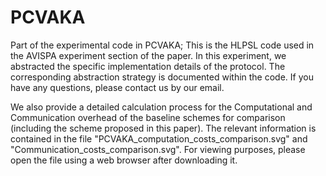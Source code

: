 # PCVAKA
Part of the experimental code in PCVAKA; 
This is the HLPSL code used in the AVISPA experiment section of the paper. 
In this experiment, we abstracted the specific implementation details of the protocol. 
The corresponding abstraction strategy is documented within the code. 
If you have any questions, please contact us by our email.

We also provide a detailed calculation process for the Computational and Communication overhead of the baseline schemes for comparison (including the scheme proposed in this paper). The relevant information is contained in the file "PCVAKA_computation_costs_comparison.svg" and "Communication_costs_comparison.svg". For viewing purposes, please open the file using a web browser after downloading it.
